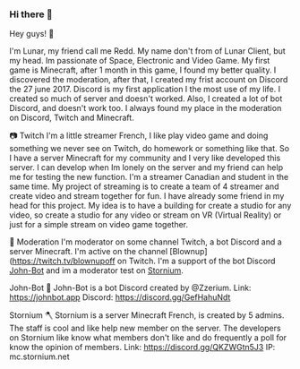 ### Hi there 👋

Hey guys! 👋

I'm Lunar, my friend call me Redd. My name don't from of Lunar Client, but my head. Im passionate of Space, Electronic and Video Game. My first game is Minecraft, after 1 month
in this game, I found my better quality. I discovered the moderation, after that, I created my frist account on Discord the 27 june 2017. Discord is my first application
I the most use of my life. I created so much of server and doesn't worked. Also, I created a lot of bot Discord, and doesn't work too. I always found my place in the moderation
on Discord, Twitch and Minecraft.

📷 Twitch
I'm a little streamer French, I like play video game and doing something we never see on Twitch, do homework or something like that. So I have a server Minecraft for my
community and I very like developed this server. I can develop when Im lonely on the server and my friend can help me for testing the new function. I'm a streamer Canadian
and student in the same time. My project of streaming is to create a team of 4 streamer and create video and stream together for fun. I have already some friend in my head
for this project. My idea is to have a building for create a studio for any video, so create a studio for any video or stream on VR (Virtual Reality) or just for a simple 
stream on video game together. 

🔧 Moderation
I'm moderator on some channel Twitch, a bot Discord and a server Minecraft. I'm active on the channel [Blownup](https://twitch.tv/blownupoff on Twitch. I'm a support of the
bot Discord [John-Bot](https://johnbot.app) and im a moderator test on [Stornium](https://discord.gg/QKZWGtn5J3).


John-Bot 🤖
John-Bot is a bot Discord created by @Zzerium.
Link: https://johnbot.app
Discord: https://discord.gg/GefHahuNdt

Stornium 🪓
Stornium is a server Minecraft French, is created by 5 admins. The staff is cool and like help new member on the server. The developers on Stornium like know what 
members don't like and do frequently a poll for know the opinion of members. 
Link: https://discord.gg/QKZWGtn5J3
IP: mc.stornium.net

<!--
**RedMoonSpace192/RedMoonSpace192** is a ✨ _special_ ✨ repository because its `README.md` (this file) appears on your GitHub profile.

Here are some ideas to get you started:

- 🔭 I’m currently working on ...
- 🌱 I’m currently learning ...
- 👯 I’m looking to collaborate on ...
- 🤔 I’m looking for help with ...
- 💬 Ask me about ...
- 📫 How to reach me: ...
- 😄 Pronouns: ...
- ⚡ Fun fact: ...
-->
